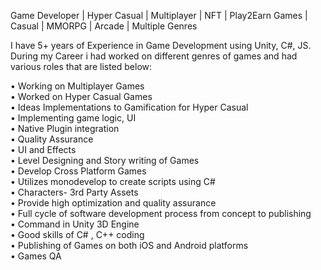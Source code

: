 Game Developer | Hyper Casual | Multiplayer | NFT | Play2Earn Games | Casual | MMORPG | Arcade | Multiple Genres          

I have 5+ years of Experience in Game Development using Unity, C#, JS. During my Career i had worked on different genres of games and had various roles that are listed below:

• Working on Multiplayer Games                                                                                   
• Worked on Hyper Casual Games                                                                                   
• Ideas Implementations to Gamification for Hyper Casual                   
• Implementing game logic, UI                      
• Native Plugin integration                     
• Quality Assurance                    
• UI and Effects                               
• Level Designing and Story writing of Games            
• Develop Cross Platform Games                     
• Utilizes monodevelop to create scripts using C#                       
• Characters- 3rd Party Assets                        
• Provide high optimization and quality assurance                           
• Full cycle of software development process from concept to publishing                             
• Command in Unity 3D Engine                   
• Good skills of C# , C++ coding                             
• Publishing of Games on both iOS and Android platforms                     
• Games QA                
